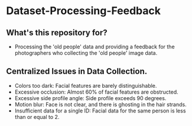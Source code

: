 # Dataset-Processing-Feedback
## What's this repository for?
+ Processing the 'old people' data and providing a feedback for the photographers who collecting the 'old people' image data.
## Centralized Issues in Data Collection.
+   Colors too dark: Facial features are barely distinguishable.
+   Excessive occlusion: Almost 60% of facial features are obstructed.
+   Excessive side profile angle: Side profile exceeds 90 degrees.
+   Motion blur: Face is not clear, and there is ghosting in the hair strands.
+   Insufficient data for a single ID: Facial data for the same person is less than or equal to 2.

